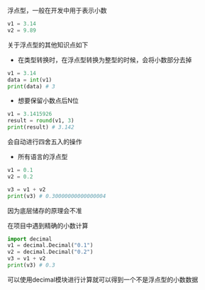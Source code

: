 浮点型，一般在开发中用于表示小数
```python
v1 = 3.14
v2 = 9.89
```

关于浮点型的其他知识点如下
- 在类型转换时，在浮点型转换为整型的时候，会将小数部分去掉
```python
v1 = 3.14
data = int(v1)
print(data) # 3
```
- 想要保留小数点后N位
```python
v1 = 3.1415926
result = round(v1, 3)
print(result) # 3.142
```
会自动进行四舍五入的操作

- 所有语言的浮点型
```python
v1 = 0.1
v2 = 0.2

v3 = v1 + v2
print(v3) # 0.30000000000000004
```
因为底层储存的原理会不准

在项目中遇到精确的小数计算
```python
import decimal
v1 = decimal.Decimal("0.1")
v2 = decimal.Decimal("0.2")
v3 = v1 + v2
print(v3) # 0.3
```
可以使用decimal模块进行计算就可以得到一个不是浮点型的小数数据